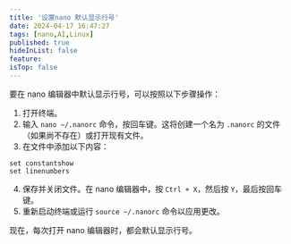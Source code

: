```yaml
---
title: '设置nano 默认显示行号'
date: 2024-04-17 16:47:27
tags: [nano,AI,Linux]
published: true
hideInList: false
feature: 
isTop: false
---
```

要在 nano 编辑器中默认显示行号，可以按照以下步骤操作：

1. 打开终端。
2. 输入 `nano ~/.nanorc` 命令，按回车键。这将创建一个名为 `.nanorc` 的文件（如果尚不存在）或打开现有文件。
3. 在文件中添加以下内容：

```shell
set constantshow
set linenumbers
```

4. 保存并关闭文件。在 nano 编辑器中，按 `Ctrl + X`，然后按 `Y`，最后按回车键。
5. 重新启动终端或运行 `source ~/.nanorc` 命令以应用更改。

现在，每次打开 nano 编辑器时，都会默认显示行号。